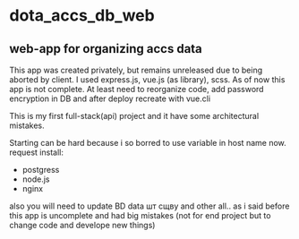 # dota_accs_db_web
web-app for organizing accs data
---
This app was created privately, but remains unreleased due to being aborted by client.
I used express.js, vue.js (as library), scss.
As of now this app is not complete.
At least need to reorganize code, add password encryption in DB and after deploy recreate with vue.cli

This is my first full-stack(api) project and it have some architectural mistakes.

Starting can be hard because i so borred to use variable in host name now.
request install:
* postgress
* node.js
* nginx

also you will need to update BD data шт сщву and other all.. as i said before this app is uncomplete and had big mistakes (not for end project but to change code and develope new things)
